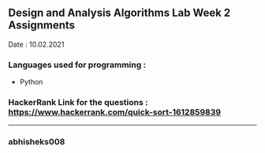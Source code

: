 ## Design and Analysis Algorithms Lab Week 2  Assignments

Date : 10.02.2021

### Languages used for programming :
- Python


### HackerRank Link for the questions : https://www.hackerrank.com/quick-sort-1612859839

********************************************************
### abhisheks008
